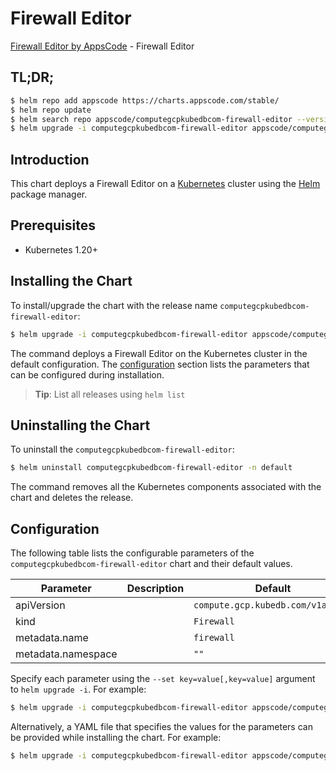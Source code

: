# Firewall Editor

[Firewall Editor by AppsCode](https://appscode.com) - Firewall Editor

## TL;DR;

```bash
$ helm repo add appscode https://charts.appscode.com/stable/
$ helm repo update
$ helm search repo appscode/computegcpkubedbcom-firewall-editor --version=v0.15.0
$ helm upgrade -i computegcpkubedbcom-firewall-editor appscode/computegcpkubedbcom-firewall-editor -n default --create-namespace --version=v0.15.0
```

## Introduction

This chart deploys a Firewall Editor on a [Kubernetes](http://kubernetes.io) cluster using the [Helm](https://helm.sh) package manager.

## Prerequisites

- Kubernetes 1.20+

## Installing the Chart

To install/upgrade the chart with the release name `computegcpkubedbcom-firewall-editor`:

```bash
$ helm upgrade -i computegcpkubedbcom-firewall-editor appscode/computegcpkubedbcom-firewall-editor -n default --create-namespace --version=v0.15.0
```

The command deploys a Firewall Editor on the Kubernetes cluster in the default configuration. The [configuration](#configuration) section lists the parameters that can be configured during installation.

> **Tip**: List all releases using `helm list`

## Uninstalling the Chart

To uninstall the `computegcpkubedbcom-firewall-editor`:

```bash
$ helm uninstall computegcpkubedbcom-firewall-editor -n default
```

The command removes all the Kubernetes components associated with the chart and deletes the release.

## Configuration

The following table lists the configurable parameters of the `computegcpkubedbcom-firewall-editor` chart and their default values.

|     Parameter      | Description |                   Default                    |
|--------------------|-------------|----------------------------------------------|
| apiVersion         |             | <code>compute.gcp.kubedb.com/v1alpha1</code> |
| kind               |             | <code>Firewall</code>                        |
| metadata.name      |             | <code>firewall</code>                        |
| metadata.namespace |             | <code>""</code>                              |


Specify each parameter using the `--set key=value[,key=value]` argument to `helm upgrade -i`. For example:

```bash
$ helm upgrade -i computegcpkubedbcom-firewall-editor appscode/computegcpkubedbcom-firewall-editor -n default --create-namespace --version=v0.15.0 --set apiVersion=compute.gcp.kubedb.com/v1alpha1
```

Alternatively, a YAML file that specifies the values for the parameters can be provided while
installing the chart. For example:

```bash
$ helm upgrade -i computegcpkubedbcom-firewall-editor appscode/computegcpkubedbcom-firewall-editor -n default --create-namespace --version=v0.15.0 --values values.yaml
```
